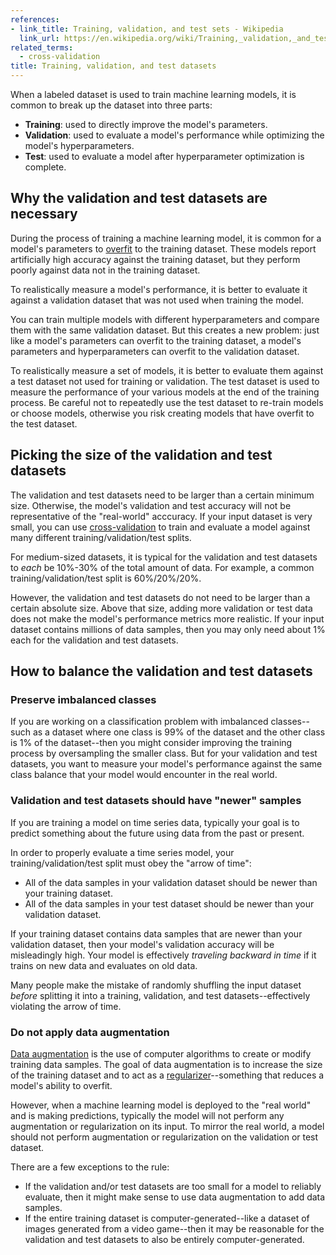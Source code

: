 ```yaml
---
references:
- link_title: Training, validation, and test sets - Wikipedia
  link_url: https://en.wikipedia.org/wiki/Training,_validation,_and_test_sets
related_terms:
  - cross-validation
title: Training, validation, and test datasets
---
```


When a labeled dataset is used to train machine learning models, it is common to break up the dataset into three parts:

- **Training**: used to directly improve the model's parameters.
- **Validation**: used to evaluate a model's performance while optimizing the model's hyperparameters.
- **Test**: used to evaluate a model after hyperparameter optimization is complete.

## Why the validation and test datasets are necessary

During the process of training a machine learning model, it is common for a model's parameters to [overfit][1] to the training dataset. These models report artificially high accuracy against the training dataset, but they perform poorly against data not in the training dataset.

To realistically measure a model's performance, it is better to evaluate it against a validation dataset that was not used when training the model.

You can train multiple models with different hyperparameters and compare them with the same validation dataset. But this creates a new problem: just like a model's parameters can overfit to the training dataset, a model's parameters and hyperparameters can overfit to the validation dataset.

To realistically measure a set of models, it is better to evaluate them against a test dataset not used for training or validation. The test dataset is used to measure the performance of your various models at the end of the training process. Be careful not to repeatedly use the test dataset to re-train models or choose models, otherwise you risk creating models that have overfit to the test dataset.

## Picking the size of the validation and test datasets

The validation and test datasets need to be larger than a certain minimum size. Otherwise, the model's validation and test accuracy will not be representative of the "real-world" acccuracy. If your input dataset is very small, you can use [cross-validation][2] to train and evaluate a model against many different training/validation/test splits.

For medium-sized datasets, it is typical for the validation and test datasets to *each* be 10%-30% of the total amount of data. For example, a common training/validation/test split is 60%/20%/20%.

However, the validation and test datasets do not need to be larger than a certain absolute size. Above that size, adding more validation or test data does not make the model's performance metrics more realistic. If your input dataset contains millions of data samples, then you may only need about 1% each for the validation and test datasets.

## How to balance the validation and test datasets

### Preserve imbalanced classes

If you are working on a classification problem with imbalanced classes--such as a dataset where one class is 99% of the dataset and the other class is 1% of the dataset--then you might consider improving the training process by oversampling the smaller class. But for your validation and test datasets, you want to measure your model's performance against the same class balance that your model would encounter in the real world.

### Validation and test datasets should have "newer" samples

If you are training a model on time series data, typically your goal is to predict something about the future using data from the past or present.

In order to properly evaluate a time series model, your training/validation/test split must obey the "arrow of time":
* All of the data samples in your validation dataset should be newer than your training dataset.
* All of the data samples in your test dataset should be newer than your validation dataset.

If your training dataset contains data samples that are newer than your validation dataset, then your model's validation accuracy will be misleadingly high. Your model is effectively *traveling backward in time* if it trains on new data and evaluates on old data.

Many people make the mistake of randomly shuffling the input dataset *before* splitting it into a training, validation, and test datasets--effectively violating the arrow of time.

### Do not apply data augmentation

[Data augmentation][3] is the use of computer algorithms to create or modify training data samples. The goal of data augmentation is to increase the size of the training dataset and to act as a [regularizer][4]--something that reduces a model's ability to overfit.

However, when a machine learning model is deployed to the "real world" and is making predictions, typically the model will not perform any augmentation or regularization on its input. To mirror the real world, a model should not perform augmentation or regularization on the validation or test dataset.

There are a few exceptions to the rule:
* If the validation and/or test datasets are too small for a model to reliably evaluate, then it might make sense to use data augmentation to add data samples.
* If the entire training dataset is computer-generated--like a dataset of images generated from a video game--then it may be reasonable for the validation and test datasets to also be entirely computer-generated.


[1]: /terms/overfitting/
[2]: /terms/cross-validation/
[3]: /terms/data-augmentation/
[4]: /terms/regularization/

